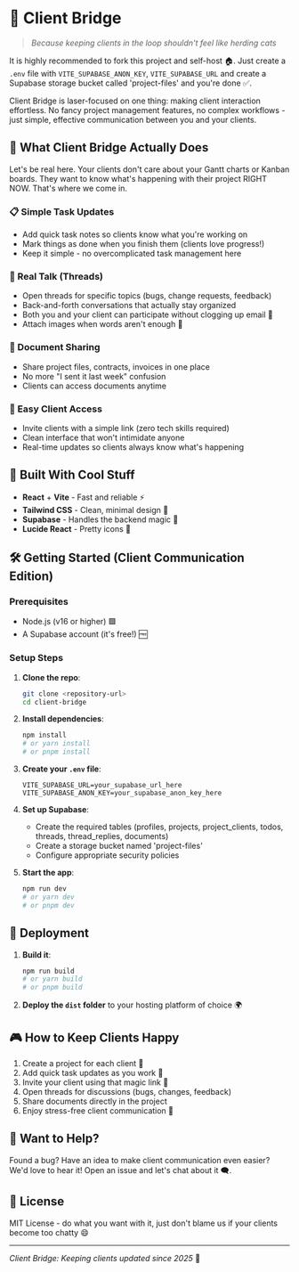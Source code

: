 # 🌉 Client Bridge

> *Because keeping clients in the loop shouldn't feel like herding cats*

It is highly recommended to fork this project and self-host 🏠. Just create a `.env` file with `VITE_SUPABASE_ANON_KEY`, `VITE_SUPABASE_URL` and create a Supabase storage bucket called 'project-files' and you're done ✅.

Client Bridge is laser-focused on one thing: making client interaction effortless. No fancy project management features, no complex workflows - just simple, effective communication between you and your clients.

## 🎯 What Client Bridge Actually Does

Let's be real here. Your clients don't care about your Gantt charts or Kanban boards. They want to know what's happening with their project RIGHT NOW. That's where we come in.

### 📋 Simple Task Updates
- Add quick task notes so clients know what you're working on
- Mark things as done when you finish them (clients love progress!)
- Keep it simple - no overcomplicated task management here

### 💬 Real Talk (Threads)
- Open threads for specific topics (bugs, change requests, feedback)
- Back-and-forth conversations that actually stay organized
- Both you and your client can participate without clogging up email 📧
- Attach images when words aren't enough 📸

### 📄 Document Sharing
- Share project files, contracts, invoices in one place
- No more "I sent it last week" confusion
- Clients can access documents anytime

### 👥 Easy Client Access
- Invite clients with a simple link (zero tech skills required)
- Clean interface that won't intimidate anyone
- Real-time updates so clients always know what's happening

## 🧰 Built With Cool Stuff

- **React** + **Vite** - Fast and reliable ⚡
- **Tailwind CSS** - Clean, minimal design 🎨
- **Supabase** - Handles the backend magic 🤝
- **Lucide React** - Pretty icons 🎯

## 🛠️ Getting Started (Client Communication Edition)

### Prerequisites
- Node.js (v16 or higher) 🟩
- A Supabase account (it's free!) 🆓

### Setup Steps

1. **Clone the repo**:
   ```bash
   git clone <repository-url>
   cd client-bridge
   ```

2. **Install dependencies**:
   ```bash
   npm install
   # or yarn install
   # or pnpm install
   ```

3. **Create your `.env` file**:
   ```env
   VITE_SUPABASE_URL=your_supabase_url_here
   VITE_SUPABASE_ANON_KEY=your_supabase_anon_key_here
   ```

4. **Set up Supabase**:
   - Create the required tables (profiles, projects, project_clients, todos, threads, thread_replies, documents)
   - Create a storage bucket named 'project-files'
   - Configure appropriate security policies

5. **Start the app**:
   ```bash
   npm run dev
   # or yarn dev
   # or pnpm dev
   ```

## 🚀 Deployment

1. **Build it**:
   ```bash
   npm run build
   # or yarn build
   # or pnpm build
   ```

2. **Deploy the `dist` folder** to your hosting platform of choice 🌍

## 🎮 How to Keep Clients Happy

1. Create a project for each client 👤
2. Add quick task updates as you work 📝
3. Invite your client using that magic link 💌
4. Open threads for discussions (bugs, changes, feedback)
5. Share documents directly in the project
6. Enjoy stress-free client communication 🎉

## 🤝 Want to Help?

Found a bug? Have an idea to make client communication even easier? We'd love to hear it! Open an issue and let's chat about it 🗨️.

## 📜 License

MIT License - do what you want with it, just don't blame us if your clients become too chatty 😄

---

*Client Bridge: Keeping clients updated since 2025* 🤝